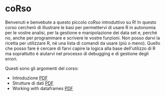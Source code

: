 # coRso

Benvenuti e benvebute a questo piccolo coRso introduttivo su R! In questo corso cercherò di illustrare le basi per permettervi di usare R in autonomia per le vostre analisi, per la gestione e manipolazione dei data set e, perché no, anche per programmare e scrivere le vostre funzioni. 
Non posso darvi la ricetta per utilizzare R, né una lista di comandi da usare (più o meno). Quello che posso fare è cercare di farvi capire la logica alla base dell'utilizzo di R ma soprattutto è aiutarvi nel processo di debugging e di gestione degli errori. 

Questi sono gli argomenti del corso: 

- Introduzione [PDF](Slide/00-IntRo/intRo.pdf)
- Strutture di dati [PDF](Slide/01-Strutture-di-dati/01-Strutture.pdf)
- Working with dataframes [PDF](Slide/02-Working-with-dataframes/02-Working-with-dataframes.pdf)

